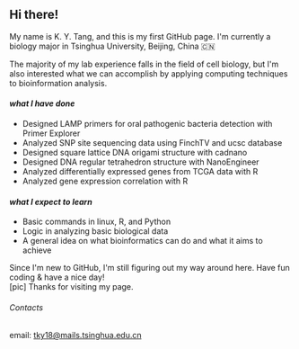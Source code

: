 ## Hi there!
My name is K. Y. Tang, and this is my first GitHub page. I'm currently a biology major in Tsinghua University, Beijing, China 🇨🇳

The majority of my lab experience falls in the field of cell biology, but I'm also interested what we can accomplish by applying computing techniques to bioinformation analysis.

#### *what I have done* 
- Designed LAMP primers for oral pathogenic bacteria detection with Primer Explorer
- Analyzed SNP site sequencing data using FinchTV and ucsc database
- Designed square lattice DNA origami structure with cadnano
- Designed DNA regular tetrahedron structure with NanoEngineer
- Analyzed differentially expressed genes from TCGA data with R
- Analyzed gene expression correlation with R

#### *what I expect to learn*
- Basic commands in linux, R, and Python
- Logic in analyzing basic biological data
- A general idea on what bioinformatics can do and what it aims to achieve

Since I'm new to GitHub, I'm still figuring out my way around here. Have fun coding & have a nice day!  <br/>
[pic]
Thanks for visiting my page.

###### Contacts
email: tky18@mails.tsinghua.edu.cn
